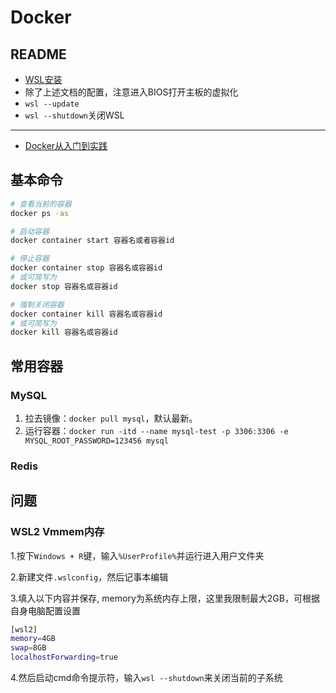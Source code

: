 Docker
===

## README

- [WSL安装](https://deepinout.com/wsl-tutorials/wsl-install-and-quick-start.html)
- 除了上述文档的配置，注意进入BIOS打开主板的虚拟化
- `wsl --update`
- `wsl --shutdown`关闭WSL

---

- [Docker从入门到实践](https://yeasy.gitbook.io/docker_practice/)

## 基本命令

```bash
# 查看当前的容器
docker ps -as

# 启动容器
docker container start 容器名或者容器id

# 停止容器
docker container stop 容器名或容器id
# 或可简写为
docker stop 容器名或容器id

# 强制关闭容器
docker container kill 容器名或容器id
# 或可简写为
docker kill 容器名或容器id
```

## 常用容器

### MySQL

1. 拉去镜像：`docker pull mysql`，默认最新。
2. 运行容器：`docker run -itd --name mysql-test -p 3306:3306 -e MYSQL_ROOT_PASSWORD=123456 mysql`



### Redis



## 问题

### WSL2 Vmmem内存

1.按下`Windows + R`键，输入`%UserProfile%`并运行进入用户文件夹

2.新建文件`.wslconfig`，然后记事本编辑

3.填入以下内容并保存, memory为系统内存上限，这里我限制最大2GB，可根据自身电脑配置设置

```bash
[wsl2]
memory=4GB
swap=8GB
localhostForwarding=true
```

4.然后启动cmd命令提示符，输入`wsl --shutdown`来关闭当前的子系统